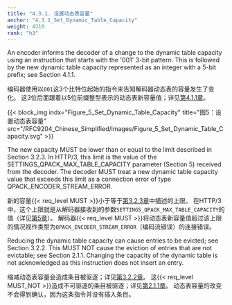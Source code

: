 ```yaml
---
title: "4.3.1. 设置动态表容量"
anchor: "4.3.1_Set_Dynamic_Table_Capacity"
weight: 4310
rank: "h3"
---
```


An encoder informs the decoder of a change to the dynamic table capacity using an instruction that starts with the '001' 3-bit pattern. This is followed by the new dynamic table capacity represented as an integer with a 5-bit prefix; see Section 4.1.1.

编码器使用以`001`这3个比特位起始的指令来告知解码器动态表的容量发生了变化。
这3位后面跟着以5位前缀整型表示的动态表新容量值；详见[第4.1.1章](#4.1.1_Prefixed_Integers)。

{{< block_img
indx="Figure_5_Set_Dynamic_Table_Capacity"
title="图5：设置动态表容量"
src="/RFC9204_Chinese_Simplified/images/Figure_5_Set_Dynamic_Table_Capacity.svg" >}}

The new capacity MUST be lower than or equal to the limit described in Section 3.2.3. In HTTP/3, this limit is the value of the SETTINGS_QPACK_MAX_TABLE_CAPACITY parameter (Section 5) received from the decoder. The decoder MUST treat a new dynamic table capacity value that exceeds this limit as a connection error of type QPACK_ENCODER_STREAM_ERROR.

新的容量{{< req_level MUST >}}小于等于[第3.2.3章](#3.2.3_Maximum_Dynamic_Table_Capacity)中描述的上限。
在HTTP/3中，这个上限就是从解码器接收到的参数`SETTINGS_QPACK_MAX_TABLE_CAPACITY`的值（详见[第5章](#5_Configuration)）。
解码器{{< req_level MUST >}}将动态表新容量值超过该上限的情况视作类型为`QPACK_ENCODER_STREAM_ERROR`（编码流错误）的连接错误。

Reducing the dynamic table capacity can cause entries to be evicted; see Section 3.2.2. This MUST NOT cause the eviction of entries that are not evictable; see Section 2.1.1. Changing the capacity of the dynamic table is not acknowledged as this instruction does not insert an entry.

缩减动态表容量会造成条目被驱逐；详见[第3.2.2章](#3.2.2_Dynamic_Table_Capacity_and_Eviction)。
这{{< req_level MUST_NOT >}}造成不可驱逐的条目被驱逐；详见[第2.1.1章](#2.1.1_Limits_on_Dynamic_Table_Insertions)。
动态表容量的改变不会得到确认，因为这条指令并没有插入条目。
